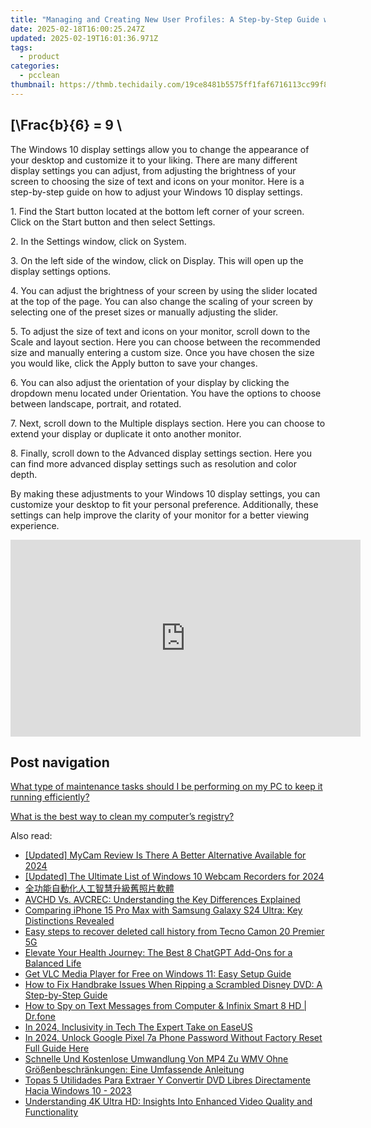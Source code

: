 ```yaml
---
title: "Managing and Creating New User Profiles: A Step-by-Step Guide with YL Computing"
date: 2025-02-18T16:00:25.247Z
updated: 2025-02-19T16:01:36.971Z
tags:
  - product
categories:
  - pcclean
thumbnail: https://thmb.techidaily.com/19ce8481b5575ff1faf6716113cc99f8aa092b92d7c87ab230819ca4dc98d6d3.jpg
---
```


## \[\Frac{b}{6} = 9 \

The Windows 10 display settings allow you to change the appearance of your desktop and customize it to your liking. There are many different display settings you can adjust, from adjusting the brightness of your screen to choosing the size of text and icons on your monitor. Here is a step-by-step guide on how to adjust your Windows 10 display settings. 

1\. Find the Start button located at the bottom left corner of your screen. Click on the Start button and then select Settings.

2\. In the Settings window, click on System.

3\. On the left side of the window, click on Display. This will open up the display settings options. 

4\. You can adjust the brightness of your screen by using the slider located at the top of the page. You can also change the scaling of your screen by selecting one of the preset sizes or manually adjusting the slider.

5\. To adjust the size of text and icons on your monitor, scroll down to the Scale and layout section. Here you can choose between the recommended size and manually entering a custom size. Once you have chosen the size you would like, click the Apply button to save your changes.

6\. You can also adjust the orientation of your display by clicking the dropdown menu located under Orientation. You have the options to choose between landscape, portrait, and rotated.

7\. Next, scroll down to the Multiple displays section. Here you can choose to extend your display or duplicate it onto another monitor.

8\. Finally, scroll down to the Advanced display settings section. Here you can find more advanced display settings such as resolution and color depth. 

By making these adjustments to your Windows 10 display settings, you can customize your desktop to fit your personal preference. Additionally, these settings can help improve the clarity of your monitor for a better viewing experience.

<!-- affiliate ads begin -->
<iframe width="560" height="315" src="https://www.youtube.com/embed/aRMCbJxLuwE?si=E5sfJvoqkv1qCMWz" title="YouTube video player" frameborder="0" allow="accelerometer; autoplay; clipboard-write; encrypted-media; gyroscope; picture-in-picture; web-share" referrerpolicy="strict-origin-when-cross-origin" allowfullscreen></iframe>
<!-- affiliate ads end -->

## Post navigation

[What type of maintenance tasks should I be performing on my PC to keep it running efficiently?](https://tools.techidaily.com/pcclean/products/)

[What is the best way to clean my computer’s registry?](https://tools.techidaily.com/pcclean/products/)

<ins class="adsbygoogle"
     style="display:block"
     data-ad-format="autorelaxed"
     data-ad-client="ca-pub-7571918770474297"
     data-ad-slot="1223367746"></ins>

<ins class="adsbygoogle"
     style="display:block"
     data-ad-client="ca-pub-7571918770474297"
     data-ad-slot="8358498916"
     data-ad-format="auto"
     data-full-width-responsive="true"></ins>

<span class="atpl-alsoreadstyle">Also read:</span>
<div><ul>
<li><a href="https://on-screen-recording.techidaily.com/updated-mycam-review-is-there-a-better-alternative-available-for-2024/"><u>[Updated] MyCam Review Is There A Better Alternative Available for 2024</u></a></li>
<li><a href="https://video-capture.techidaily.com/updated-the-ultimate-list-of-windows-10-webcam-recorders-for-2024/"><u>[Updated] The Ultimate List of Windows 10 Webcam Recorders for 2024</u></a></li>
<li><a href="https://discover-best.techidaily.com/5ywo5yqf6io96ieq5yuv5yyw5lq65bel5pm65own5y2h57sa6iik54wn54mh6luf6auu/"><u>全功能自動化人工智慧升級舊照片軟體</u></a></li>
<li><a href="https://discover-best.techidaily.com/avchd-vs-avcrec-understanding-the-key-differences-explained/"><u>AVCHD Vs. AVCREC: Understanding the Key Differences Explained</u></a></li>
<li><a href="https://techno-recovery.techidaily.com/comparing-iphone-15-pro-max-with-samsung-galaxy-s24-ultra-key-distinctions-revealed/"><u>Comparing iPhone 15 Pro Max with Samsung Galaxy S24 Ultra: Key Distinctions Revealed</u></a></li>
<li><a href="https://phone-solutions.techidaily.com/easy-steps-to-recover-deleted-call-history-from-tecno-camon-20-premier-5g-by-fonelab-android-recover-call-logs/"><u>Easy steps to recover deleted call history from Tecno Camon 20 Premier 5G</u></a></li>
<li><a href="https://tech-haven.techidaily.com/elevate-your-health-journey-the-best-8-chatgpt-add-ons-for-a-balanced-life/"><u>Elevate Your Health Journey: The Best 8 ChatGPT Add-Ons for a Balanced Life</u></a></li>
<li><a href="https://discover-best.techidaily.com/get-vlc-media-player-for-free-on-windows-11-easy-setup-guide/"><u>Get VLC Media Player for Free on Windows 11: Easy Setup Guide</u></a></li>
<li><a href="https://discover-best.techidaily.com/how-to-fix-handbrake-issues-when-ripping-a-scrambled-disney-dvd-a-step-by-step-guide/"><u>How to Fix Handbrake Issues When Ripping a Scrambled Disney DVD: A Step-by-Step Guide</u></a></li>
<li><a href="https://android-location-track.techidaily.com/how-to-spy-on-text-messages-from-computer-and-infinix-smart-8-hd-drfone-by-drfone-virtual-android/"><u>How to Spy on Text Messages from Computer & Infinix Smart 8 HD | Dr.fone</u></a></li>
<li><a href="https://screen-video-capture.techidaily.com/in-2024-inclusivity-in-tech-the-expert-take-on-easeus/"><u>In 2024, Inclusivity in Tech The Expert Take on EaseUS</u></a></li>
<li><a href="https://unlock-android.techidaily.com/in-2024-unlock-google-pixel-7a-phone-password-without-factory-reset-full-guide-here-by-drfone-android/"><u>In 2024, Unlock Google Pixel 7a Phone Password Without Factory Reset Full Guide Here</u></a></li>
<li><a href="https://discover-best.techidaily.com/schnelle-und-kostenlose-umwandlung-von-mp4-zu-wmv-ohne-grossenbeschrankungen-eine-umfassende-anleitung/"><u>Schnelle Und Kostenlose Umwandlung Von MP4 Zu WMV Ohne Größenbeschränkungen: Eine Umfassende Anleitung</u></a></li>
<li><a href="https://discover-best.techidaily.com/topas-5-utilidades-para-extraer-y-convertir-dvd-libres-directamente-hacia-windows-10-2023/"><u>Topas 5 Utilidades Para Extraer Y Convertir DVD Libres Directamente Hacia Windows 10 - 2023</u></a></li>
<li><a href="https://discover-best.techidaily.com/understanding-4k-ultra-hd-insights-into-enhanced-video-quality-and-functionality/"><u>Understanding 4K Ultra HD: Insights Into Enhanced Video Quality and Functionality</u></a></li>
</ul></div>

